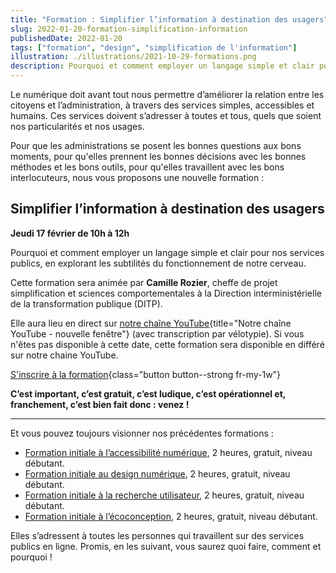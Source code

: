 ```yaml
---
title: "Formation : Simplifier l’information à destination des usagers"
slug: 2022-01-20-formation-simplification-information
publishedDate: 2022-01-20
tags: ["formation", "design", "simplification de l'information"]
illustration: ./illustrations/2021-10-29-formations.png
description: Pourquoi et comment employer un langage simple et clair pour nos services publics, en explorant les subtilités du fonctionnement de notre cerveau
---
```


Le numérique doit avant tout nous permettre d’améliorer la relation entre les citoyens et l’administration, à travers des services simples, accessibles et humains. Ces services doivent s’adresser à toutes et tous, quels que soient nos particularités et nos usages.

Pour que les administrations se posent les bonnes questions aux bons moments, pour qu'elles prennent les bonnes décisions avec les bonnes méthodes et les bons outils, pour qu'elles travaillent avec les bons interlocuteurs, nous vous proposons une nouvelle formation :

## Simplifier l’information à destination des usagers
**Jeudi 17 février de 10h à 12h**

Pourquoi et comment employer un langage simple et clair pour nos services publics, en explorant les subtilités du fonctionnement de notre cerveau.

Cette formation sera animée par **Camille Rozier**, cheffe de projet simplification et sciences comportementales à la Direction interministérielle de la transformation publique (DITP).

Elle aura lieu en direct sur [notre chaîne YouTube](https://www.youtube.com/c/DesignGouv){title="Notre chaîne YouTube - nouvelle fenêtre"} (avec transcription par vélotypie). Si vous n'êtes pas disponible à cette date, cette formation sera disponible en différé sur notre chaine YouTube.

[S'inscrire à la formation](/formations/simplification-information/){class="button button--strong fr-my-1w"}

**C’est important, c’est gratuit, c’est ludique, c’est opérationnel et, franchement, c’est bien fait donc : venez !**

***

Et vous pouvez toujours visionner nos précédentes formations :
- [Formation initiale à l’accessibilité numérique](/formations/accessibilite/), 2 heures, gratuit, niveau débutant.
- [Formation initiale au design numérique](/formations/design/), 2 heures, gratuit, niveau débutant.
- [Formation initiale à la recherche utilisateur](/formations/recherche-utilisateur/), 2 heures, gratuit, niveau
débutant.
- [Formation initiale à l’écoconception](/formations/ecoconception/), 2 heures, gratuit, niveau débutant.

Elles s’adressent à toutes les personnes qui travaillent sur des services publics en ligne. Promis, en les suivant, vous saurez quoi faire, comment et pourquoi !
